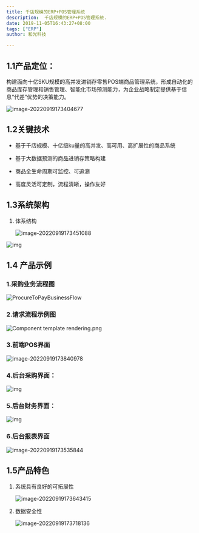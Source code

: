 ```yaml
---
title: 千店规模的ERP+POS管理系统
description:  千店规模的ERP+POS管理系统.
date: 2019-11-05T16:43:27+08:00
tags: ["ERP"]
author: 和光科技

---
```


## 1.1产品定位：

  构建面向十亿SKU规模的高并发进销存零售POS端商品管理系统，形成自动化的商品库存管理和销售管理、智能化市场预测能力，为企业战略制定提供基于信息“代差”优势的决策能力。

![image-20220919173404677](https://heguang-tech-1300607181.cos.ap-shanghai.myqcloud.com/uPic/image-20220919173404677.png)



## 1.2关键技术



- 基于千店规模、十亿级ku量的高并发、高可用、高扩展性的商品系统

  

- 基于大数据预测的商品进销存策略构建

  

- 商品全生命周期可监控、可追溯

  

- 高度灵活可定制，流程清晰，操作友好

  

  

## 1.3系统架构

1. 体系结构

   ![image-20220919173451088](https://heguang-tech-1300607181.cos.ap-shanghai.myqcloud.com/uPic/image-20220919173451088.png)

![img](https://heguang-tech-1300607181.cos.ap-shanghai.myqcloud.com/blog/erp-1.png)

## 1.4 产品示例

### 1.采购业务流程图

![ProcureToPayBusinessFlow](https://heguang-tech-1300607181.cos.ap-shanghai.myqcloud.com/uPic/ProcureToPayBusinessFlow.png)



### 2.请求流程示例图

![Component template rendering.png](https://heguang-tech-1300607181.cos.ap-shanghai.myqcloud.com/uPic/700px-Component_template_rendering.png)



### 3.前端POS界面

![image-20220919173840978](https://heguang-tech-1300607181.cos.ap-shanghai.myqcloud.com/uPic/image-20220919173840978.png)

### 4.后台采购界面：

![img](https://heguang-tech-1300607181.cos.ap-shanghai.myqcloud.com/uPic/WIK_PartsOfScreen.png)

### 5.后台财务界面：

![img](https://heguang-tech-1300607181.cos.ap-shanghai.myqcloud.com/uPic/WIK_AppMenu.png)



### 6.后台报表界面



![image-20220919173535844](https://heguang-tech-1300607181.cos.ap-shanghai.myqcloud.com/uPic/image-20220919173535844.png)

## 1.5产品特色

1. 系统具有良好的可拓展性

   ![image-20220919173643415](https://heguang-tech-1300607181.cos.ap-shanghai.myqcloud.com/uPic/image-20220919173643415.png)

2. 数据安全性

   ![image-20220919173718136](https://heguang-tech-1300607181.cos.ap-shanghai.myqcloud.com/uPic/image-20220919173718136.png)